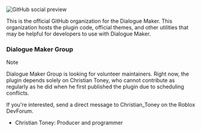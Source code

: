 <img alt="GitHub social preview" src="https://github.com/user-attachments/assets/8759b695-e748-44df-93d8-1c935387af4e" />

This is the official GitHub organization for the Dialogue Maker. This organization hosts the plugin code, official themes, and other utilities that may be helpful for developers to use with Dialogue Maker.

### Dialogue Maker Group
> [!NOTE]
> Dialogue Maker Group is looking for volunteer maintainers. Right now, the plugin depends solely on Christian Toney, who cannot contribute as regularly as he did when he first published the plugin due to scheduling conflicts.
>
> If you're interested, send a direct message to Christian_Toney on the Roblox DevForum.

* Christian Toney: Producer and programmer
